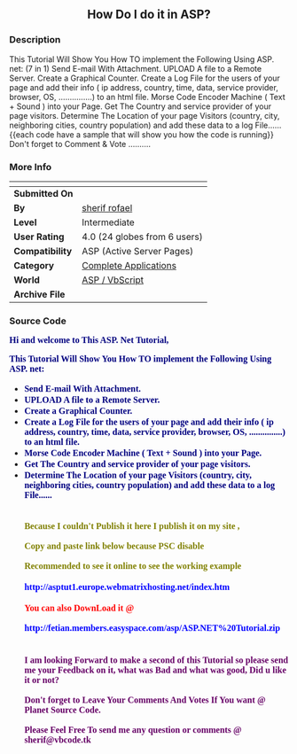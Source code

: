 ﻿<div align="center">

## How Do I do it in ASP?


</div>

### Description

This Tutorial Will Show You How TO implement the Following Using ASP. net: (7 in 1) Send E-mail With Attachment. UPLOAD A file to a Remote Server. Create a Graphical Counter. Create a Log File for the users of your page and add their info ( ip address, country, time, data, service provider, browser, OS, ...............) to an html file. Morse Code Encoder Machine ( Text + Sound ) into your Page. Get The Country and service provider of your page visitors. Determine The Location of your page Visitors (country, city, neighboring cities, country population) and add these data to a log File...... {{each code have a sample that will show you how the code is running}} Don't forget to Comment & Vote ..........
 
### More Info
 


<span>             |<span>
---                |---
**Submitted On**   |
**By**             |[sherif  rofael](https://github.com/Planet-Source-Code/PSCIndex/blob/master/ByAuthor/sherif-rofael.md)
**Level**          |Intermediate
**User Rating**    |4.0 (24 globes from 6 users)
**Compatibility**  |ASP \(Active Server Pages\)
**Category**       |[Complete Applications](https://github.com/Planet-Source-Code/PSCIndex/blob/master/ByCategory/complete-applications__4-7.md)
**World**          |[ASP / VbScript](https://github.com/Planet-Source-Code/PSCIndex/blob/master/ByWorld/asp-vbscript.md)
**Archive File**   |[](https://github.com/Planet-Source-Code/sherif-rofael-how-do-i-do-it-in-asp__4-8511/archive/master.zip)





### Source Code

<font size="1"><font size="3">
<p><b><font face="Verdana" color="#000080">Hi and welcome to This ASP. Net
Tutorial,</font></b></p>
<p><b><font face="Verdana" color="#000080">This Tutorial Will Show You How TO
implement the Following Using ASP. net:</font></b></p>
<ul>
 <li><b><font face="Verdana" color="#000080">Send E-mail With Attachment.</font></b>
 </li>
 <li><b><font face="Verdana" color="#000080">UPLOAD A file to a Remote Server.</font></b>
 </li>
 <li><b><font face="Verdana" color="#000080">Create a Graphical Counter.</font></b>
 </li>
 <li><b><font face="Verdana" color="#000080">Create a Log File for the users of
 your page and add their info ( ip address, country, time, data, service
 provider, browser, OS, ...............) to an html file.</font></b> </li>
 <li><b><font face="Verdana" color="#000080">Morse Code Encoder Machine ( Text
 + Sound ) into your Page.</font></b> </li>
 <li><b><font face="Verdana" color="#000080">Get The Country and service
 provider of your page visitors.</font></b> </li>
 <li><b><font face="Verdana" color="#000080">Determine The Location of your
 page Visitors (country, city, neighboring cities, country population) and add
 these data to a log File......<br>
 <br>
 <br>
 </font><font face="Verdana" color="#808000">Because I couldn't Publish it here
 I publish it on my site ,<br>
 <br>
 Copy and paste link below because PSC disable <br>
 <br>
 Recommended to see it online to see the working example<br>
 <br>
 </font><font face="Verdana" color="#0000ff">
 http://asptut1.europe.webmatrixhosting.net/index.htm <br>
 <br>
 </font><font face="Verdana" color="#ff0000">You can also DownLoad it @</font><font face="Verdana" color="#0000ff"><br>
 <br>
 http://fetian.members.easyspace.com/asp/ASP.NET%20Tutorial.zip</font><font face="Verdana" color="#808000"><br>
 <br>
 </font><font face="Verdana" color="#000080"><br>
 </font><font face="Verdana" color="#660066">I am looking Forward to make a
 second of this Tutorial so please send me your Feedback on it, what was Bad
 and what was good, Did u like it or not?<br>
 <br>
 Don't forget to Leave Your Comments And Votes If You want @ Planet Source
 Code.<br>
 <br>
 Please Feel Free To send me any question or comments @ sherif@vbcode.tk<br>
&nbsp;</font></b></li>
</ul>
</font></font>

